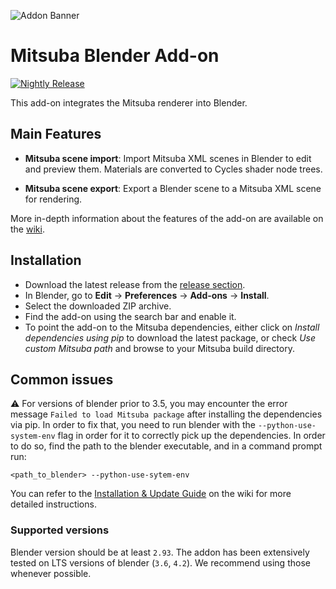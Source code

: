 ![Addon Banner](res/banner.jpg)

# Mitsuba Blender Add-on

[![Nightly Release](https://github.com/mitsuba-renderer/mitsuba-blender/actions/workflows/nightly_release.yml/badge.svg)](https://github.com/mitsuba-renderer/mitsuba-blender/actions/workflows/nightly_release.yml)

This add-on integrates the Mitsuba renderer into Blender.

## Main Features

* **Mitsuba scene import**: Import Mitsuba XML scenes in Blender to edit and preview them. Materials are converted to Cycles shader node trees.

* **Mitsuba scene export**: Export a Blender scene to a Mitsuba XML scene for rendering.

More in-depth information about the features of the add-on are available on the [wiki](https://github.com/mitsuba-renderer/mitsuba-blender/wiki).

## Installation

- Download the latest release from the [release section](https://github.com/mitsuba-renderer/mitsuba-blender/releases).
- In Blender, go to **Edit** -> **Preferences** -> **Add-ons** -> **Install**.
- Select the downloaded ZIP archive.
- Find the add-on using the search bar and enable it.
- To point the add-on to the Mitsuba dependencies, either click on *Install dependencies using pip* to download the latest package, or check *Use custom Mitsuba path* and browse to your Mitsuba build directory.

## Common issues

:warning: For versions of blender prior to 3.5, you may encounter the error message `Failed to load Mitsuba package` after installing the dependencies via pip. In order to fix that, you need to run blender with the `--python-use-system-env` flag in order for it to correctly pick up the dependencies. In order to do so, find the path to the blender executable, and in a command prompt run:
```
<path_to_blender> --python-use-sytem-env
```

You can refer to the [Installation & Update Guide](https://github.com/mitsuba-renderer/mitsuba-blender/wiki/Installation-&-Update-Guide) on the wiki for more detailed instructions.

### Supported versions

Blender version should be at least `2.93`. The addon has been extensively tested
on LTS versions of blender (`3.6`, `4.2`). We recommend using those whenever
possible.
